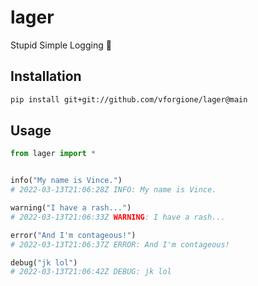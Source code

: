 # lager

Stupid Simple Logging 🍺

## Installation

```bash
pip install git+git://github.com/vforgione/lager@main
```

## Usage

```python
from lager import *


info("My name is Vince.")
# 2022-03-13T21:06:28Z INFO: My name is Vince.

warning("I have a rash...")
# 2022-03-13T21:06:33Z WARNING: I have a rash...

error("And I'm contageous!")
# 2022-03-13T21:06:37Z ERROR: And I'm contageous!

debug("jk lol")
# 2022-03-13T21:06:42Z DEBUG: jk lol
```
